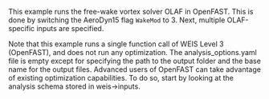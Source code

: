 This example runs the free-wake vortex solver OLAF in OpenFAST. This is done by switching the AeroDyn15 flag `WakeMod` to 3. Next, multiple OLAF-specific inputs are specified.

Note that this example runs a single function call of WEIS Level 3 (OpenFAST), and does not run any optimization. The analysis_options.yaml file is empty except for specifying the path to the output folder and the base name for the output files. 
Advanced users of OpenFAST can take advantage of existing optimization capabilities. To do so, start by looking at the analysis schema stored in weis->inputs.